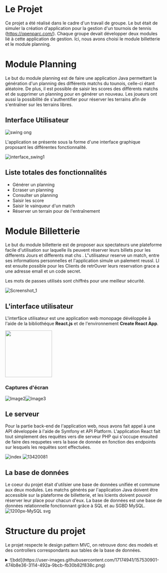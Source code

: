 # Le Projet

Ce projet a été réalisé dans le cadre d'un travail de groupe. Le but était de simuler la création d'application pour la gestion d'un tournois de tennis (https://openparc.com/).
Chaque groupe devait développer deux modules lié à cette application de gestion. Ici, nous avons choisi le module billetterie et le module planning.

# Module Planning

Le but du module planning est de faire une application Java permettant la génération d'un planning des différents matchs du tounois, celle-ci étant aléatoire. De plus, il est possible de saisir les scores des différents matchs et de supprimer un planning pour en générer un nouveau. Les joueurs ont aussi la possibilité de s'authentifier pour réserver les terrains afin de s'entraîner sur les terrains libres.


## Interface Utilisateur

![swing ong](https://user-images.githubusercontent.com/17174941/157524488-220ea6f7-e7ae-4d31-b134-6f535aa9e5f5.png)

L'application se présente sous la forme d'une interface graphique proposant les différentes fonctionnalité.

![interface_swing1](https://user-images.githubusercontent.com/17174941/157525049-8d5484ad-985b-4ad3-a315-3875236f1f2e.png)

## Liste totales des fonctionnalités

* Générer un planning
* Ecraser un planning
* Consulter un planning
* Saisir les score
* Saisir le vainqueur d'un match
* Réserver un terrain pour de l'entraînement

# Module Billetterie

Le but du module billetterie est de proposer aux spectateurs une plateforme facile d'utilisation sur laquelle ils peuvent réserver leurs billets pour les differents
Jours et differents mat chs . L"utilisateur reserve un match, entre ses informations personnelles et l'application simule un palement reussl. Ll est ensuite possible
pour les Clients de retrOuver leurs reservation grace a une adresse emall et un code secret.

Les mots de passes utilisés sont chiffrés pour une meilleur sécurité.

![Screenshot_1](https://user-images.githubusercontent.com/17174941/157530701-c077b114-82fe-4b4c-a90d-89c36a45e419.png)

## L'interface utilisateur

L'interfāce utilisateur est une application web monopage dévéloppêe ā l'aide de la bibliothéque **React.js** et de l'environnement **Create React App**.

<img src="https://user-images.githubusercontent.com/17174941/157527435-b0c80fe1-2040-49bf-8a48-8aa41b4a1924.png" width="150px" heigh="150px">

### Captures d'écran

![Image2](https://user-images.githubusercontent.com/17174941/157527797-7dc29dab-2aaf-4255-91b3-93ed5afdb3e5.png)![Image3](https://user-images.githubusercontent.com/17174941/157527808-cb84ecc9-416d-465c-bb8b-436299f3eb27.png)

## Le serveur

Pour la partie back-end de l'application web, nous avons fait appel à une API développée à l'aide de Symfony et API Platform. L'application React fait tout simplement des requêtes vers dle serveur PHP qui s'occupe ensuited de faire des requpetes vers la base de donnée en fonction des endpoints sur lesquels les requêtes sont effectuées.

![index](https://user-images.githubusercontent.com/17174941/157529492-50829bfa-c807-4a06-85ac-cfe72d84001c.png)
![13420081](https://user-images.githubusercontent.com/17174941/157529663-091520d2-c656-469a-bffd-e8f808ff3f79.png)

## La base de données

Le coeur du projet était d'utilsier une base de données unifiée et commune aux deux modules. Les matchs générés par l'application Java doivent être accessible sur la plateforme de billetterie, et les lcients doivent pouvoir réserver leur place pour chacun d'eux.
La base de données est une base de données relationnelle fonctionnant grâce à SQL et au SGBD MySQL.
![1200px-MySQL svg](https://user-images.githubusercontent.com/17174941/157530335-c1458168-551f-4d89-a980-c11fa6d0145b.png)

# Structure du projet

Le projet respecte le design pattern MVC, on retrouve donc des models et des controllers correspondants aux tables de la base de données.

<details close>
<summary Base de données>
![bdd](https://user-images.githubusercontent.com/17174941/157530901-474b8e36-3114-492a-9bcb-fb30b82f838c.png)
</details>
